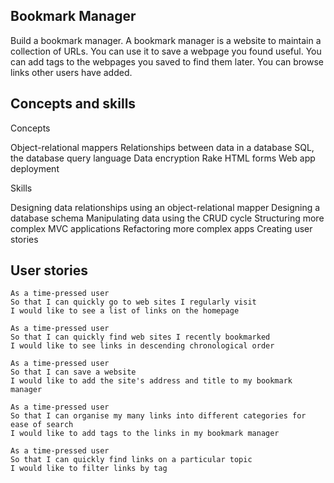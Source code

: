Bookmark Manager
----
Build a bookmark manager. A bookmark manager is a website to maintain a collection of URLs. You can use it to save a webpage you found useful. You can add tags to the webpages you saved to find them later. You can browse links other users have added.

Concepts and skills
----
Concepts

Object-relational mappers
Relationships between data in a database
SQL, the database query language
Data encryption
Rake
HTML forms
Web app deployment

Skills

Designing data relationships using an object-relational mapper
Designing a database schema
Manipulating data using the CRUD cycle
Structuring more complex MVC applications
Refactoring more complex apps
Creating user stories

User stories
----
```
As a time-pressed user
So that I can quickly go to web sites I regularly visit
I would like to see a list of links on the homepage

As a time-pressed user
So that I can quickly find web sites I recently bookmarked
I would like to see links in descending chronological order

As a time-pressed user
So that I can save a website
I would like to add the site's address and title to my bookmark manager

As a time-pressed user
So that I can organise my many links into different categories for ease of search
I would like to add tags to the links in my bookmark manager

As a time-pressed user
So that I can quickly find links on a particular topic
I would like to filter links by tag
```
